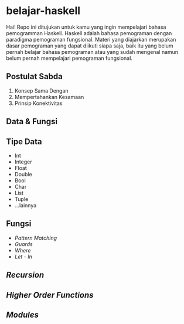 # belajar-haskell
Hai! Repo ini ditujukan untuk kamu yang ingin mempelajari bahasa pemogramman Haskell. Haskell adalah bahasa pemograman dengan paradigma pemograman fungsional. Materi yang diajarkan merupakan dasar pemograman yang dapat diikuti siapa saja, baik itu yang belum pernah belajar bahasa pemograman atau yang sudah mengenal namun belum pernah mempelajari pemograman fungsional.

## Postulat Sabda
1. Konsep Sama Dengan
2. Mempertahankan Kesamaan
3. Prinsip Konektivitas

## Data & Fungsi

## Tipe Data
 - Int
 - Integer  
 - Float  
 - Double  
 - Bool  
 - Char  
 - List  
 - Tuple
 - ...lainnya

## Fungsi
 - _Pattern Matching_
 - _Guards_
 - _Where_
 - _Let - In_

## _Recursion_

## _Higher Order Functions_

## _Modules_
